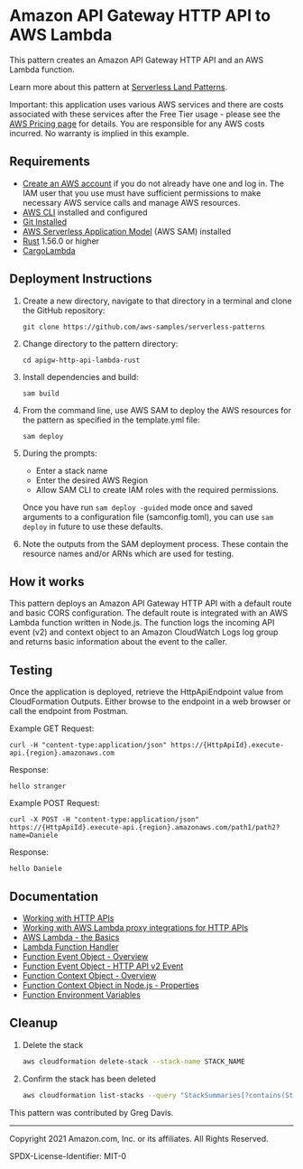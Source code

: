 # Amazon API Gateway HTTP API to AWS Lambda

This pattern creates an Amazon API Gateway HTTP API and an AWS Lambda function.

Learn more about this pattern at [Serverless Land Patterns](https://serverlessland.com/patterns/apigw-lambda-rust).

Important: this application uses various AWS services and there are costs associated with these services after the Free Tier usage - please see the [AWS Pricing page](https://aws.amazon.com/pricing/) for details. You are responsible for any AWS costs incurred. No warranty is implied in this example.

## Requirements

* [Create an AWS account](https://portal.aws.amazon.com/gp/aws/developer/registration/index.html) if you do not already have one and log in. The IAM user that you use must have sufficient permissions to make necessary AWS service calls and manage AWS resources.
* [AWS CLI](https://docs.aws.amazon.com/cli/latest/userguide/install-cliv2.html) installed and configured
* [Git Installed](https://git-scm.com/book/en/v2/Getting-Started-Installing-Git)
* [AWS Serverless Application Model](https://docs.aws.amazon.com/serverless-application-model/latest/developerguide/serverless-sam-cli-install.html) (AWS SAM) installed
* [Rust](https://www.rust-lang.org/) 1.56.0 or higher
* [CargoLambda](https://www.cargo-lambda.info/guide/installation.html)

## Deployment Instructions

1. Create a new directory, navigate to that directory in a terminal and clone the GitHub repository:
    ``` 
    git clone https://github.com/aws-samples/serverless-patterns
    ```
2. Change directory to the pattern directory:
    ```
    cd apigw-http-api-lambda-rust
    ```
3. Install dependencies and build:
    ```
    sam build
    ```
4. From the command line, use AWS SAM to deploy the AWS resources for the pattern as specified in the template.yml file:
    ```
    sam deploy
    ```
5. During the prompts:
    * Enter a stack name
    * Enter the desired AWS Region
    * Allow SAM CLI to create IAM roles with the required permissions.

    Once you have run `sam deploy -guided` mode once and saved arguments to a configuration file (samconfig.toml), you can use `sam deploy` in future to use these defaults.

6. Note the outputs from the SAM deployment process. These contain the resource names and/or ARNs which are used for testing.
   

## How it works

This pattern deploys an Amazon API Gateway HTTP API with a default route and basic CORS configuration. The default route is integrated with an AWS Lambda function written in Node.js. The function logs the incoming API event (v2) and context object to an Amazon CloudWatch Logs log group and returns basic information about the event to the caller.

## Testing

Once the application is deployed, retrieve the HttpApiEndpoint value from CloudFormation Outputs. Either browse to the endpoint in a web browser or call the endpoint from Postman.

Example GET Request:
```
curl -H "content-type:application/json" https://{HttpApiId}.execute-api.{region}.amazonaws.com
```

Response:
```
hello stranger
```

Example POST Request: 
```
curl -X POST -H "content-type:application/json" https://{HttpApiId}.execute-api.{region}.amazonaws.com/path1/path2?name=Daniele
```

Response: 
```
hello Daniele
```

## Documentation
- [Working with HTTP APIs](https://docs.aws.amazon.com/apigateway/latest/developerguide/http-api.html)
- [Working with AWS Lambda proxy integrations for HTTP APIs](https://docs.aws.amazon.com/apigateway/latest/developerguide/http-api-develop-integrations-lambda.html)
- [AWS Lambda - the Basics](https://docs.aws.amazon.com/whitepapers/latest/serverless-architectures-lambda/aws-lambdathe-basics.html)
- [Lambda Function Handler](https://docs.aws.amazon.com/whitepapers/latest/serverless-architectures-lambda/the-handler.html)
- [Function Event Object - Overview](https://docs.aws.amazon.com/whitepapers/latest/serverless-architectures-lambda/the-event-object.html)
- [Function Event Object - HTTP API v2 Event](https://github.com/awsdocs/aws-lambda-developer-guide/blob/master/sample-apps/nodejs-apig/event-v2.json)
- [Function Context Object - Overview](https://docs.aws.amazon.com/whitepapers/latest/serverless-architectures-lambda/the-context-object.html)
- [Function Context Object in Node.js - Properties](https://docs.aws.amazon.com/lambda/latest/dg/nodejs-context.html)
- [Function Environment Variables](https://docs.aws.amazon.com/lambda/latest/dg/configuration-envvars.html)

## Cleanup
 
1. Delete the stack
    ```bash
    aws cloudformation delete-stack --stack-name STACK_NAME
    ```
2. Confirm the stack has been deleted
    ```bash
    aws cloudformation list-stacks --query "StackSummaries[?contains(StackName,'STACK_NAME')].StackStatus"
    ```

This pattern was contributed by Greg Davis.

----
Copyright 2021 Amazon.com, Inc. or its affiliates. All Rights Reserved.

SPDX-License-Identifier: MIT-0
